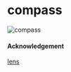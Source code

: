 # compass
![compass](https://github.com/yametech/compass/workflows/compass/badge.svg)


#### Acknowledgement
[lens](https://github.com/lensapp/lens)
